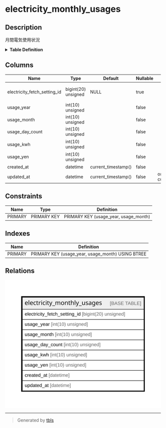 # electricity_monthly_usages

## Description

月間電気使用状況

<details>
<summary><strong>Table Definition</strong></summary>

```sql
CREATE TABLE `electricity_monthly_usages` (
  `electricity_fetch_setting_id` bigint(20) unsigned DEFAULT NULL COMMENT '電気料金取得設定ID',
  `usage_year` int(10) unsigned NOT NULL COMMENT '年',
  `usage_month` int(10) unsigned NOT NULL COMMENT '月',
  `usage_day_count` int(10) unsigned NOT NULL COMMENT '使用日数',
  `usage_kwh` int(10) unsigned NOT NULL COMMENT '使用量(kWh)',
  `usage_yen` int(10) unsigned NOT NULL COMMENT '料金(円)',
  `created_at` datetime NOT NULL DEFAULT current_timestamp() COMMENT '作成日時',
  `updated_at` datetime NOT NULL DEFAULT current_timestamp() ON UPDATE current_timestamp() COMMENT '更新日時',
  PRIMARY KEY (`usage_year`,`usage_month`)
) ENGINE=InnoDB DEFAULT CHARSET=utf8mb4 COLLATE=utf8mb4_general_ci COMMENT='月間電気使用状況'
```

</details>

## Columns

| Name | Type | Default | Nullable | Extra Definition | Children | Parents | Comment |
| ---- | ---- | ------- | -------- | ---------------- | -------- | ------- | ------- |
| electricity_fetch_setting_id | bigint(20) unsigned | NULL | true |  |  |  | 電気料金取得設定ID |
| usage_year | int(10) unsigned |  | false |  |  |  | 年 |
| usage_month | int(10) unsigned |  | false |  |  |  | 月 |
| usage_day_count | int(10) unsigned |  | false |  |  |  | 使用日数 |
| usage_kwh | int(10) unsigned |  | false |  |  |  | 使用量(kWh) |
| usage_yen | int(10) unsigned |  | false |  |  |  | 料金(円) |
| created_at | datetime | current_timestamp() | false |  |  |  | 作成日時 |
| updated_at | datetime | current_timestamp() | false | on update current_timestamp() |  |  | 更新日時 |

## Constraints

| Name | Type | Definition |
| ---- | ---- | ---------- |
| PRIMARY | PRIMARY KEY | PRIMARY KEY (usage_year, usage_month) |

## Indexes

| Name | Definition |
| ---- | ---------- |
| PRIMARY | PRIMARY KEY (usage_year, usage_month) USING BTREE |

## Relations

![er](electricity_monthly_usages.svg)

---

> Generated by [tbls](https://github.com/k1LoW/tbls)
